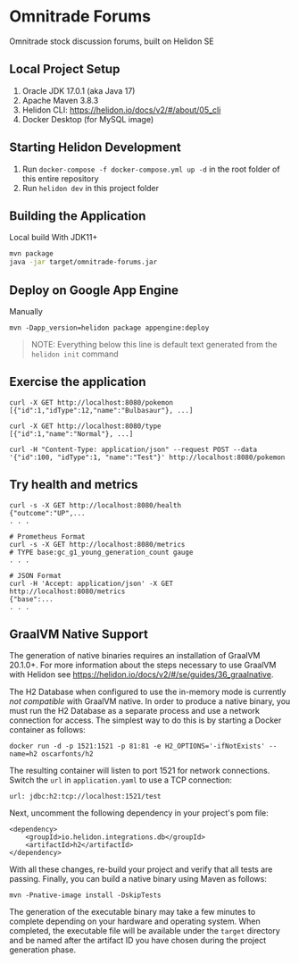 # Omnitrade Forums

Omnitrade stock discussion forums, built on Helidon SE

## Local Project Setup
1. Oracle JDK 17.0.1 (aka Java 17)
2. Apache Maven 3.8.3
3. Helidon CLI: https://helidon.io/docs/v2/#/about/05_cli
4. Docker Desktop (for MySQL image)

## Starting Helidon Development
1. Run `docker-compose -f docker-compose.yml up -d` in the root folder of this entire repository
2. Run `helidon dev` in this project folder

## Building the Application

Local build With JDK11+
```bash
mvn package
java -jar target/omnitrade-forums.jar
```

## Deploy on Google App Engine

Manually
``` 
mvn -Dapp_version=helidon package appengine:deploy
```

> NOTE: Everything below this line is default text generated from the `helidon init` command
## Exercise the application

```
curl -X GET http://localhost:8080/pokemon
[{"id":1,"idType":12,"name":"Bulbasaur"}, ...]

curl -X GET http://localhost:8080/type
[{"id":1,"name":"Normal"}, ...]

curl -H "Content-Type: application/json" --request POST --data '{"id":100, "idType":1, "name":"Test"}' http://localhost:8080/pokemon
```

## Try health and metrics

```
curl -s -X GET http://localhost:8080/health
{"outcome":"UP",...
. . .

# Prometheus Format
curl -s -X GET http://localhost:8080/metrics
# TYPE base:gc_g1_young_generation_count gauge
. . .

# JSON Format
curl -H 'Accept: application/json' -X GET http://localhost:8080/metrics
{"base":...
. . .
```

## GraalVM Native Support

The generation of native binaries requires an installation of GraalVM 20.1.0+. For more
information about the steps necessary to use GraalVM with Helidon
see https://helidon.io/docs/v2/#/se/guides/36_graalnative.

The H2 Database when configured to use the in-memory mode is currently _not compatible_
with GraalVM native.
In order to produce a native binary, you must run the H2 Database as a separate process
and use a network connection for access. The simplest way to do this is by starting a Docker
container as follows:

```
docker run -d -p 1521:1521 -p 81:81 -e H2_OPTIONS='-ifNotExists' --name=h2 oscarfonts/h2
```

The resulting container will listen to port 1521 for network connections.
Switch the `url` in `application.yaml` to use a TCP connection:

```
url: jdbc:h2:tcp://localhost:1521/test
```

Next, uncomment the following dependency in your project's pom file:

```
<dependency>
    <groupId>io.helidon.integrations.db</groupId>
    <artifactId>h2</artifactId>
</dependency>
```

With all these changes, re-build your project and verify that all tests are passing.
Finally, you can build a native binary using Maven as follows:

```
mvn -Pnative-image install -DskipTests
```

The generation of the executable binary may take a few minutes to complete depending on
your hardware and operating system. When completed, the executable file will be available
under the `target` directory and be named after the artifact ID you have chosen during the
project generation phase.
